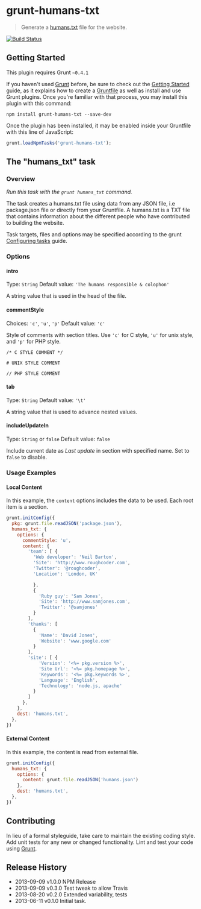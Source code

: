 # grunt-humans-txt

> Generate a [humans.txt](http://humanstxt.org/) file for the website.

[![Build Status](https://travis-ci.org//roughcoder/grunt-humans-txt.png)](https://travis-ci.org/roughcoder/grunt-humans-txt)

## Getting Started
This plugin requires Grunt `~0.4.1`

If you haven't used [Grunt](http://gruntjs.com/) before, be sure to check out the [Getting Started](http://gruntjs.com/getting-started) guide, as it explains how to create a [Gruntfile](http://gruntjs.com/sample-gruntfile) as well as install and use Grunt plugins. Once you're familiar with that process, you may install this plugin with this command:

```shell
npm install grunt-humans-txt --save-dev
```

Once the plugin has been installed, it may be enabled inside your Gruntfile with this line of JavaScript:

```js
grunt.loadNpmTasks('grunt-humans-txt');
```

## The "humans_txt" task

### Overview
_Run this task with the `grunt humans_txt` command._

The task creates a humans.txt file using data from any JSON file, i.e package.json file or directly from your Gruntfile. A humans.txt is a TXT file that contains information about the different people who have contributed to building the website.

Task targets, files and options may be specified according to the grunt [Configuring tasks](http://gruntjs.com/configuring-tasks) guide.

### Options

#### intro
Type: `String`
Default value: `'The humans responsible & colophon'`

A string value that is used in the head of the file.


#### commentStyle
Choices: `'c'`, `'u'`, `'p'`
Default value: `'c'`

Style of comments with section titles. Use `'c'` for C style, `'u'` for unix
style, and `'p'` for PHP style.

```
/* C STYLE COMMENT */

# UNIX STYLE COMMENT

// PHP STYLE COMMENT
```

#### tab
Type: `String`
Default value: `'\t'`

A string value that is used to advance nested values.


#### includeUpdateIn
Type: `String` or `false`
Default value: `false`

Include current date as *Last update* in section with specified name. Set to `false` to disable.

### Usage Examples

#### Local Content
In this example, the `content` options includes the data to be used. Each root item
is a section.

```js
grunt.initConfig({
  pkg: grunt.file.readJSON('package.json'),
  humans_txt: {
    options: {
      commentStyle: 'u',
      content: {
        'team': [ {
          'Web developer': 'Neil Barton',
          'Site': 'http://www.roughcoder.com',
          'Twitter': '@roughcoder',
          'Location': 'London, UK'

          },
          {
            'Ruby guy': 'Sam Jones',
            'Site': 'http://www.samjones.com',
            'Twitter': '@samjones'
          }
        ],
        'thanks': [
          {
            'Name': 'David Jones',
            'Website': 'www.google.com'
          }
        ],
        'site': [ {
            'Version': '<%= pkg.version %>',
            'Site Url': '<%= pkg.homepage %>',
            'Keywords': '<%= pkg.keywords %>',
            'Language': 'English',
            'Technology': 'node.js, apache'
          }
        ]
      },
    },
    dest: 'humans.txt', 
  },
})
```

#### External Content
In this example, the content is read from external file.

```js
grunt.initConfig({
  humans_txt: {
    options: {
      content: grunt.file.readJSON('humans.json')
    },
    dest: 'humans.txt', 
  },
})
```

## Contributing
In lieu of a formal styleguide, take care to maintain the existing coding style. Add unit tests for any new or changed functionality. Lint and test your code using [Grunt](http://gruntjs.com/).

## Release History
* 2013-09-09   v1.0.0   NPM Release
* 2013-09-09   v0.3.0   Test tweak to allow Travis
* 2013-08-20   v0.2.0   Extended variability, tests
* 2013-06-11   v0.1.0   Initial task.
